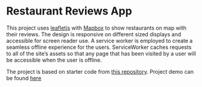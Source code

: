 # Restaurant Reviews App

This project uses [leafletjs](https://leafletjs.com/) with [Mapbox](https://www.mapbox.com/) to show restaurants on map with their reviews. The design is responsive on different sized displays and accessible for screen reader use. A service worker is employed to create a seamless offline experience for the users. ServiceWorker caches requests to all of the site’s assets so that any page that has been visited by a user will be accessible when the user is offline.

The project is based on starter code from [this repository](https://github.com/udacity/mws-restaurant-stage-1). Project demo can be found [here](https://ssaleem.github.io/Restaurant-Reviews-App/)




